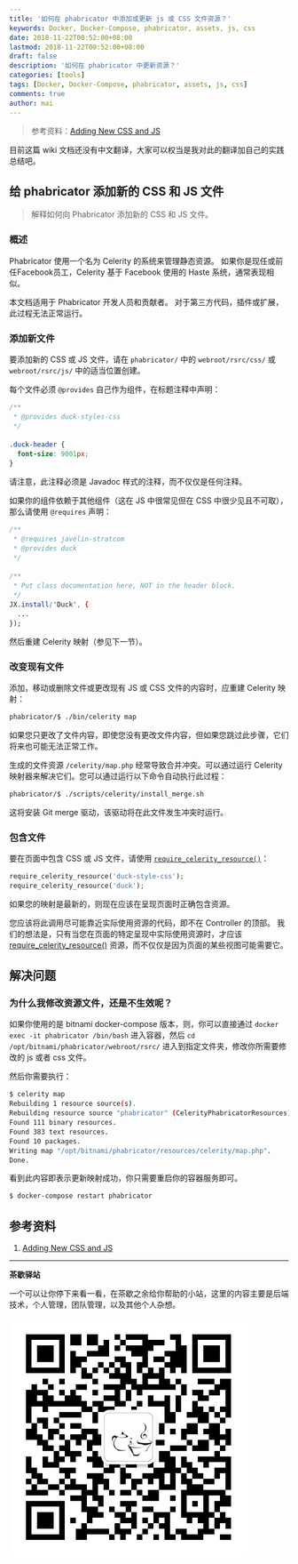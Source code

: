 ```yaml
---
title: '如何在 phabricator 中添加或更新 js 或 CSS 文件资源？'
keywords: Docker, Docker-Compose, phabricator, assets, js, css
date: 2018-11-22T00:52:00+08:00
lastmod: 2018-11-22T00:52:00+08:00
draft: false
description: '如何在 phabricator 中更新资源？'
categories: [tools]
tags: [Docker, Docker-Compose, phabricator, assets, js, css]
comments: true
author: mai
---
```


>参考资料：[Adding New CSS and JS](https://secure.phabricator.com/book/phabcontrib/article/adding_new_css_and_js/)

目前这篇 wiki 文档还没有中文翻译，大家可以权当是我对此的翻译加自己的实践总结吧。

## 给 phabricator 添加新的 CSS 和 JS 文件

>解释如何向 Phabricator 添加新的 CSS 和 JS 文件。

### 概述

Phabricator 使用一个名为 Celerity 的系统来管理静态资源。
如果你是现任或前任Facebook员工，Celerity 基于 Facebook 使用的 Haste 系统，通常表现相似。

本文档适用于 Phabricator 开发人员和贡献者。
对于第三方代码，插件或扩展，此过程无法正常运行。

### 添加新文件

要添加新的 CSS 或 JS 文件，请在 `phabricator/` 中的 `webroot/rsrc/css/` 或 `webroot/rsrc/js/` 中的适当位置创建。

每个文件必须 `@provides` 自己作为组件，在标题注释中声明：

```css
/**
 * @provides duck-styles-css
 */

.duck-header {
  font-size: 9001px;
}
```

请注意，此注释必须是 Javadoc 样式的注释，而不仅仅是任何注释。

如果你的组件依赖于其他组件（这在 JS 中很常见但在 CSS 中很少见且不可取），那么请使用 `@requires` 声明：

```css
/**
 * @requires javelin-stratcom
 * @provides duck
 */

/**
 * Put class documentation here, NOT in the header block.
 */
JX.install('Duck', {
  ...
});
```

然后重建 Celerity 映射（参见下一节）。

### 改变现有文件

添加，移动或删除文件或更改现有 JS 或 CSS 文件的内容时，应重建 Celerity 映射：

```sh
phabricator/$ ./bin/celerity map
```

如果您只更改了文件内容，即使您没有更改文件内容，但如果您跳过此步骤，它们将来也可能无法正常工作。

生成的文件资源 `/celerity/map.php` 经常导致合并冲突。可以通过运行 Celerity 映射器来解决它们。您可以通过运行以下命令自动执行此过程：

```sh
phabricator/$ ./scripts/celerity/install_merge.sh
```

这将安装 Git merge 驱动，该驱动将在此文件发生冲突时运行。

### 包含文件

要在页面中包含 CSS 或 JS 文件，请使用 [`require_celerity_resource()`](https://secure.phabricator.com/diviner/find/?name=require_celerity_resource&type=function&jump=1)：

```php
require_celerity_resource('duck-style-css');
require_celerity_resource('duck');
```

如果您的映射是最新的，则现在应该在呈现页面时正确包含资源。

您应该将此调用尽可能靠近实际使用资源的代码，即不在 Controller 的顶部。
我们的想法是，只有当您在页面的特定呈现中实际使用资源时，才应该 [require_celerity_resource()](https://secure.phabricator.com/diviner/find/?name=require_celerity_resource&type=function&jump=1) 资源，而不仅仅是因为页面的某些视图可能需要它。

## 解决问题

### 为什么我修改资源文件，还是不生效呢？

如果你使用的是 bitnami docker-compose 版本，则，你可以直接通过 `docker exec -it phabricator /bin/bash` 进入容器，然后 `cd /opt/bitnami/phabricator/webroot/rsrc/` 进入到指定文件夹，修改你所需要修改的 js 或者 css 文件。

然后你需要执行：

```sh
$ celerity map
Rebuilding 1 resource source(s).
Rebuilding resource source "phabricator" (CelerityPhabricatorResources)...
Found 111 binary resources.
Found 383 text resources.
Found 10 packages.
Writing map "/opt/bitnami/phabricator/resources/celerity/map.php".
Done.
```

看到此内容即表示更新映射成功，你只需要重启你的容器服务即可。

```sh
$ docker-compose restart phabricator
```

## 参考资料

1. [Adding New CSS and JS](https://secure.phabricator.com/book/phabcontrib/article/adding_new_css_and_js/)

----

**茶歇驿站**

一个可以让你停下来看一看，在茶歇之余给你帮助的小站，这里的内容主要是后端技术，个人管理，团队管理，以及其他个人杂想。

![茶歇驿站二维码](https://raw.githubusercontent.com/yangwenmai/maiyang.me/master/blog/tech_tea.jpg)
